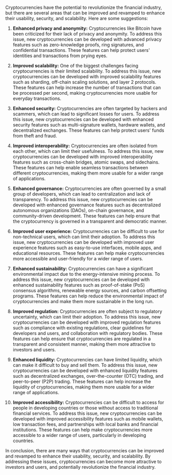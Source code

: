 Cryptocurrencies have the potential to revolutionize the financial industry, but there are several areas that can be improved and revamped to enhance their usability, security, and scalability. Here are some suggestions:

1. **Enhanced privacy and anonymity:** Cryptocurrencies like Bitcoin have been criticized for their lack of privacy and anonymity. To address this issue, new cryptocurrencies can be developed with advanced privacy features such as zero-knowledge proofs, ring signatures, and confidential transactions. These features can help protect users' identities and transactions from prying eyes.

2. **Improved scalability:** One of the biggest challenges facing cryptocurrencies is their limited scalability. To address this issue, new cryptocurrencies can be developed with improved scalability features such as sharding, off-chain scaling solutions, and layer 2 protocols. These features can help increase the number of transactions that can be processed per second, making cryptocurrencies more usable for everyday transactions.

3. **Enhanced security:** Cryptocurrencies are often targeted by hackers and scammers, which can lead to significant losses for users. To address this issue, new cryptocurrencies can be developed with enhanced security features such as multi-signature wallets, hardware wallets, and decentralized exchanges. These features can help protect users' funds from theft and fraud.

4. **Improved interoperability:** Cryptocurrencies are often isolated from each other, which can limit their usefulness. To address this issue, new cryptocurrencies can be developed with improved interoperability features such as cross-chain bridges, atomic swaps, and sidechains. These features can help enable seamless transactions between different cryptocurrencies, making them more usable for a wider range of applications.

5. **Enhanced governance:** Cryptocurrencies are often governed by a small group of developers, which can lead to centralization and lack of transparency. To address this issue, new cryptocurrencies can be developed with enhanced governance features such as decentralized autonomous organizations (DAOs), on-chain governance, and community-driven development. These features can help ensure that the cryptocurrency is governed in a transparent and democratic manner.

6. **Improved user experience:** Cryptocurrencies can be difficult to use for non-technical users, which can limit their adoption. To address this issue, new cryptocurrencies can be developed with improved user experience features such as easy-to-use interfaces, mobile apps, and educational resources. These features can help make cryptocurrencies more accessible and user-friendly for a wider range of users.

7. **Enhanced sustainability:** Cryptocurrencies can have a significant environmental impact due to the energy-intensive mining process. To address this issue, new cryptocurrencies can be developed with enhanced sustainability features such as proof-of-stake (PoS) consensus algorithms, renewable energy sources, and carbon offsetting programs. These features can help reduce the environmental impact of cryptocurrencies and make them more sustainable in the long run.

8. **Improved regulation:** Cryptocurrencies are often subject to regulatory uncertainty, which can limit their adoption. To address this issue, new cryptocurrencies can be developed with improved regulation features such as compliance with existing regulations, clear guidelines for developers and users, and collaboration with regulatory bodies. These features can help ensure that cryptocurrencies are regulated in a transparent and consistent manner, making them more attractive to investors and users.

9. **Enhanced liquidity:** Cryptocurrencies can have limited liquidity, which can make it difficult to buy and sell them. To address this issue, new cryptocurrencies can be developed with enhanced liquidity features such as decentralized exchanges, over-the-counter (OTC) trading, and peer-to-peer (P2P) trading. These features can help increase the liquidity of cryptocurrencies, making them more usable for a wider range of applications.

10. **Improved accessibility:** Cryptocurrencies can be difficult to access for people in developing countries or those without access to traditional financial services. To address this issue, new cryptocurrencies can be developed with improved accessibility features such as mobile wallets, low transaction fees, and partnerships with local banks and financial institutions. These features can help make cryptocurrencies more accessible to a wider range of users, particularly in developing countries.

In conclusion, there are many ways that cryptocurrencies can be improved and revamped to enhance their usability, security, and scalability. By addressing these issues, cryptocurrencies can become more attractive to investors and users, and potentially revolutionize the financial industry.